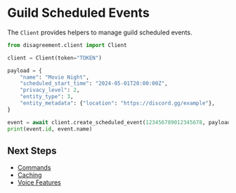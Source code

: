 # Guild Scheduled Events

The `Client` provides helpers to manage guild scheduled events.

```python
from disagreement.client import Client

client = Client(token="TOKEN")

payload = {
    "name": "Movie Night",
    "scheduled_start_time": "2024-05-01T20:00:00Z",
    "privacy_level": 2,
    "entity_type": 3,
    "entity_metadata": {"location": "https://discord.gg/example"},
}

event = await client.create_scheduled_event(123456789012345678, payload)
print(event.id, event.name)
```

## Next Steps

- [Commands](commands.md)
- [Caching](caching.md)
- [Voice Features](voice_features.md)
